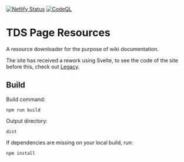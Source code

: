 [![Netlify Status](https://api.netlify.com/api/v1/badges/58723917-a961-4fa2-a69c-6fee8e6a41bb/deploy-status)](https://app.netlify.com/projects/steinsgate/deploys)
[![CodeQL](https://github.com/Paradoxum-Wikis/TDS-Page-Resources/actions/workflows/github-code-scanning/codeql/badge.svg)](https://github.com/Paradoxum-Wikis/TDS-Page-Resources/actions/workflows/github-code-scanning/codeql)

# TDS Page Resources

A resource downloader for the purpose of wiki documentation.

The site has received a rework using Svelte, to see the code of the site before this, check out [Legacy](https://github.com/Paradoxum-Wikis/TDS-Page-Resources/tree/legacy).

## Build

Build command:

    npm run build

Output directory:

    dist

If dependencies are missing on your local build, run:

    npm install
